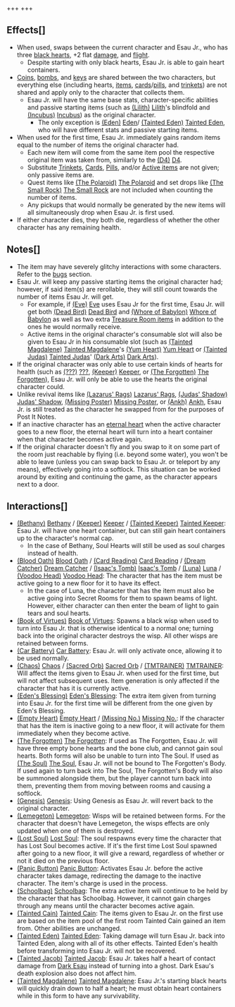 +++
+++

Effects[]
---------


* When used, swaps between the current character and Esau Jr., who has three [black hearts](/wiki/Hearts "Hearts"), +2 flat [damage](/wiki/Damage "Damage"), and [flight](/wiki/Flight "Flight").
	+ Despite starting with only black hearts, Esau Jr. is able to gain heart containers.
* [Coins](/wiki/Coins "Coins"), [bombs](/wiki/Bombs "Bombs"), and [keys](/wiki/Keys "Keys") are shared between the two characters, but everything else (including hearts, [items](/wiki/Items "Items"), [cards](/wiki/Cards "Cards")/[pills](/wiki/Pills "Pills"), and [trinkets](/wiki/Trinkets "Trinkets")) are not shared and apply only to the character that collects them.
	+ Esau Jr. will have the same base stats, character-specific abilities and passive starting items (such as  [(Lilith)](/wiki/Lilith "Lilith") [Lilith](/wiki/Lilith "Lilith")'s blindfold and [(Incubus)](/wiki/Incubus "Incubus") [Incubus](/wiki/Incubus "Incubus")) as the original character.
		- The only exception is  [(Eden)](/wiki/Eden "Eden") [Eden](/wiki/Eden "Eden")/ [(Tainted Eden)](/wiki/Tainted_Eden "Tainted Eden") [Tainted Eden](/wiki/Tainted_Eden "Tainted Eden"), who will have different stats and passive starting items.
* When used for the first time, Esau Jr. immediately gains random items equal to the number of items the original character had.
	+ Each new item will come from the same item pool the respective original item was taken from, similarly to the [(D4)](/wiki/D4 "D4") [D4](/wiki/D4 "D4").
	+ Substitute [Trinkets](/wiki/Trinkets "Trinkets"), [Cards](/wiki/Cards "Cards"), [Pills](/wiki/Pills "Pills"), and/or [Active items](/wiki/Items "Items") are not given; only passive items are.
	+ Quest items like [(The Polaroid)](/wiki/The_Polaroid "The Polaroid") [The Polaroid](/wiki/The_Polaroid "The Polaroid") and set drops like [(The Small Rock)](/wiki/The_Small_Rock "The Small Rock") [The Small Rock](/wiki/The_Small_Rock "The Small Rock") are not included when counting the number of items.
	+ Any pickups that would normally be generated by the new items will all simultaneously drop when Esau Jr. is first used.
* If either character dies, they both die, regardless of whether the other character has any remaining health.


Notes[]
-------


* The item may have severely glitchy interactions with some characters. Refer to the [bugs](#Bugs) section.
* Esau Jr. will keep any passive starting items the original character had; however, if said item(s) are rerollable, they will still count towards the number of items Esau Jr. will get.
	+ For example, if  [(Eve)](/wiki/Eve "Eve") [Eve](/wiki/Eve "Eve") uses Esau Jr for the first time, Esau Jr. will get both [(Dead Bird)](/wiki/Dead_Bird "Dead Bird") [Dead Bird](/wiki/Dead_Bird "Dead Bird") and [(Whore of Babylon)](/wiki/Whore_of_Babylon "Whore of Babylon") [Whore of Babylon](/wiki/Whore_of_Babylon "Whore of Babylon") as well as two extra [Treasure Room items](/wiki/Treasure_Room_(Item_Pool) "Treasure Room (Item Pool)") in addition to the ones he would normally receive.
	+ Active items in the original character's consumable slot will also be given to Esau Jr in his consumable slot (such as  [(Tainted Magdalene)](/wiki/Tainted_Magdalene "Tainted Magdalene") [Tainted Magdalene](/wiki/Tainted_Magdalene "Tainted Magdalene")'s [(Yum Heart)](/wiki/Yum_Heart "Yum Heart") [Yum Heart](/wiki/Yum_Heart "Yum Heart") or  [(Tainted Judas)](/wiki/Tainted_Judas "Tainted Judas") [Tainted Judas](/wiki/Tainted_Judas "Tainted Judas")' [(Dark Arts)](/wiki/Dark_Arts "Dark Arts") [Dark Arts](/wiki/Dark_Arts "Dark Arts")).
* If the original character was only able to use certain kinds of hearts for health (such as  [(???)](/wiki/%3F%3F%3F_(Character) "???") [???](/wiki/%3F%3F%3F_(Character) "??? (Character)"),  [(Keeper)](/wiki/Keeper "Keeper") [Keeper](/wiki/Keeper "Keeper"), or  [(The Forgotten)](/wiki/The_Forgotten "The Forgotten") [The Forgotten](/wiki/The_Forgotten "The Forgotten")), Esau Jr. will only be able to use the hearts the original character could.
* Unlike revival items like [(Lazarus' Rags)](/wiki/Lazarus%27_Rags "Lazarus' Rags") [Lazarus' Rags](/wiki/Lazarus%27_Rags "Lazarus' Rags"), [(Judas' Shadow)](/wiki/Judas%27_Shadow "Judas' Shadow") [Judas' Shadow](/wiki/Judas%27_Shadow "Judas' Shadow"), [(Missing Poster)](/wiki/Missing_Poster "Missing Poster") [Missing Poster](/wiki/Missing_Poster "Missing Poster"), or [(Ankh)](/wiki/Ankh "Ankh") [Ankh](/wiki/Ankh "Ankh"), Esau Jr. is still treated as the character he swapped from for the purposes of Post It Notes.
* If an inactive character has an [eternal heart](/wiki/Hearts "Hearts") when the active character goes to a new floor, the eternal heart will turn into a heart container when that character becomes active again.
* If the original character doesn't fly and you swap to it on some part of the room just reachable by flying (i.e. beyond some water), you won't be able to leave (unless you can swap back to Esau Jr. or teleport by any means), effectively going into a softlock. This situation can be worked around by exiting and continuing the game, as the character appears next to a door.


Interactions[]
--------------


* [(Bethany)](/wiki/Bethany "Bethany") [Bethany](/wiki/Bethany "Bethany") /  [(Keeper)](/wiki/Keeper "Keeper") [Keeper](/wiki/Keeper "Keeper") /  [(Tainted Keeper)](/wiki/Tainted_Keeper "Tainted Keeper") [Tainted Keeper](/wiki/Tainted_Keeper "Tainted Keeper"): Esau Jr. will have one heart container, but can still gain heart containers up to the character's normal cap.
	+ In the case of Bethany, Soul Hearts will still be used as soul charges instead of health.
* [(Blood Oath)](/wiki/Blood_Oath "Blood Oath") [Blood Oath](/wiki/Blood_Oath "Blood Oath") / [(Card Reading)](/wiki/Card_Reading "Card Reading") [Card Reading](/wiki/Card_Reading "Card Reading") / [(Dream Catcher)](/wiki/Dream_Catcher "Dream Catcher") [Dream Catcher](/wiki/Dream_Catcher "Dream Catcher") / [(Isaac's Tomb)](/wiki/Isaac%27s_Tomb "Isaac's Tomb") [Isaac's Tomb](/wiki/Isaac%27s_Tomb "Isaac's Tomb") / [(Luna)](/wiki/Luna "Luna") [Luna](/wiki/Luna "Luna") / [(Voodoo Head)](/wiki/Voodoo_Head "Voodoo Head") [Voodoo Head](/wiki/Voodoo_Head "Voodoo Head"): The character that has the item must be active going to a new floor for it to have its effect.
	+ In the case of Luna, the character that has the item must also be active going into Secret Rooms for them to spawn beams of light. However, either character can then enter the beam of light to gain tears and soul hearts.
* [(Book of Virtues)](/wiki/Book_of_Virtues "Book of Virtues") [Book of Virtues](/wiki/Book_of_Virtues "Book of Virtues"): Spawns a black wisp when used to turn into Esau Jr. that is otherwise identical to a normal one; turning back into the original character destroys the wisp. All other wisps are retained between forms.
* [(Car Battery)](/wiki/Car_Battery "Car Battery") [Car Battery](/wiki/Car_Battery "Car Battery"): Esau Jr. will only activate once, allowing it to be used normally.
* [(Chaos)](/wiki/Chaos "Chaos") [Chaos](/wiki/Chaos "Chaos") / [(Sacred Orb)](/wiki/Sacred_Orb "Sacred Orb") [Sacred Orb](/wiki/Sacred_Orb "Sacred Orb") / [(TMTRAINER)](/wiki/TMTRAINER "TMTRAINER") [TMTRAINER](/wiki/TMTRAINER "TMTRAINER"): Will affect the items given to Esau Jr. when used for the first time, but will not affect subsequent uses. Item generation is only affected if the character that has it is currently active.
* [(Eden's Blessing)](/wiki/Eden%27s_Blessing "Eden's Blessing") [Eden's Blessing](/wiki/Eden%27s_Blessing "Eden's Blessing"): The extra item given from turning into Esau Jr. for the first time will be different from the one given by Eden's Blessing.
* [(Empty Heart)](/wiki/Empty_Heart "Empty Heart") [Empty Heart](/wiki/Empty_Heart "Empty Heart") / [(Missing No.)](/wiki/Missing_No. "Missing No.") [Missing No.](/wiki/Missing_No. "Missing No."): If the character that has the item is inactive going to a new floor, it will activate for them immediately when they become active.
* [(The Forgotten)](/wiki/The_Forgotten "The Forgotten") [The Forgotten](/wiki/The_Forgotten "The Forgotten"): If used as The Forgotten, Esau Jr. will have three empty bone hearts and the bone club, and cannot gain soul hearts. Both forms will also be unable to turn into The Soul. If used as  [(The Soul)](/wiki/The_Soul_(Character) "The Soul") [The Soul](/wiki/The_Soul_(Character) "The Soul (Character)"), Esau Jr. will not be bound to The Forgotten's Body. If used again to turn back into The Soul, The Forgotten's Body will also be summoned alongside them, but the player cannot turn back into them, preventing them from moving between rooms and causing a softlock.
* [(Genesis)](/wiki/Genesis "Genesis") [Genesis](/wiki/Genesis "Genesis"): Using Genesis as Esau Jr. will revert back to the original character.
* [(Lemegeton)](/wiki/Lemegeton "Lemegeton") [Lemegeton](/wiki/Lemegeton "Lemegeton"): Wisps will be retained between forms. For the character that doesn't have Lemegeton, the wisps effects are only updated when one of them is destroyed.
* [(Lost Soul)](/wiki/Lost_Soul "Lost Soul") [Lost Soul](/wiki/Lost_Soul "Lost Soul"): The soul respawns every time the character that has Lost Soul becomes active. If it's the first time Lost Soul spawned after going to a new floor, it will give a reward, regardless of whether or not it died on the previous floor.
* [(Panic Button)](/wiki/Panic_Button "Panic Button") [Panic Button](/wiki/Panic_Button "Panic Button"): Activates Esau Jr. before the active character takes damage, redirecting the damage to the inactive character. The item's charge is used in the process.
* [(Schoolbag)](/wiki/Schoolbag "Schoolbag") [Schoolbag](/wiki/Schoolbag "Schoolbag"): The extra active item will continue to be held by the character that has Schoolbag. However, it cannot gain charges through any means until the character becomes active again.
* [(Tainted Cain)](/wiki/Tainted_Cain "Tainted Cain") [Tainted Cain](/wiki/Tainted_Cain "Tainted Cain"): The items given to Esau Jr. on the first use are based on the item pool of the first room Tainted Cain gained an item from. Other abilities are unchanged.
* [(Tainted Eden)](/wiki/Tainted_Eden "Tainted Eden") [Tainted Eden](/wiki/Tainted_Eden "Tainted Eden"): Taking damage will turn Esau Jr. back into Tainted Eden, along with all of its other effects. Tainted Eden's health before transforming into Esau Jr. will not be recovered.
* [(Tainted Jacob)](/wiki/Tainted_Jacob "Tainted Jacob") [Tainted Jacob](/wiki/Tainted_Jacob "Tainted Jacob"): Esau Jr. takes half a heart of contact damage from [Dark Esau](/wiki/Dark_Esau "Dark Esau") instead of turning into a ghost. Dark Esau's death explosion also does not affect him.
* [(Tainted Magdalene)](/wiki/Tainted_Magdalene "Tainted Magdalene") [Tainted Magdalene](/wiki/Tainted_Magdalene "Tainted Magdalene"): Esau Jr.'s starting black hearts will quickly drain down to half a heart; he must obtain heart containers while in this form to have any survivability.


